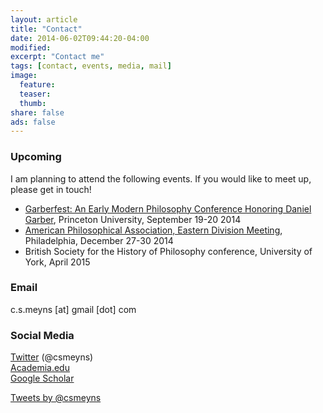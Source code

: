 ```yaml
---
layout: article
title: "Contact"
date: 2014-06-02T09:44:20-04:00
modified:
excerpt: "Contact me"
tags: [contact, events, media, mail]
image:
  feature: 
  teaser:
  thumb:
share: false
ads: false
---
```


### Upcoming

I am planning to attend the following events. If you would like to meet up, please get in touch!

- [Garberfest: An Early Modern Philosophy Conference Honoring Daniel Garber](https://philosophy.princeton.edu/content/garberfest-early-modern-philosophy-conference-honoring-daniel-garber), Princeton University, September 19-20 2014
- [American Philosophical Association, Eastern Division Meeting](http://www.apaonline.org/events/event_details.asp?id=322573), Philadelphia, December 27-30 2014
- British Society for the History of Philosophy conference, University of York, April 2015

### Email

c.s.meyns [at] gmail [dot] com

### Social Media

[Twitter](https://twitter.com/csmeyns) (@csmeyns)  
[Academia.edu](http://ucl.academia.edu/CSMeyns)  
[Google Scholar](http://scholar.google.com/citations?user=KuAxKHEAAAAJ&hl=en)  

<a class="twitter-timeline" href="https://twitter.com/csmeyns" data-widget-id="480670887591411712">Tweets by @csmeyns</a>
<script>!function(d,s,id){var js,fjs=d.getElementsByTagName(s)[0],p=/^http:/.test(d.location)?'http':'https';if(!d.getElementById(id)){js=d.createElement(s);js.id=id;js.src=p+"://platform.twitter.com/widgets.js";fjs.parentNode.insertBefore(js,fjs);}}(document,"script","twitter-wjs");</script>

